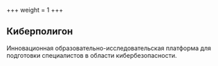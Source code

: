﻿+++
weight = 1
+++

## Киберполигон
Инновационная образовательно-исследовательская платформа для подготовки специалистов в области кибербезопасности.
